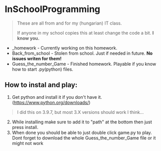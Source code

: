 # InSchoolProgramming
> These are all from and for my (hungarian) IT class.
> 
> If anyone in my school copies this at least change the code a bit. **I know you.**
- _homework - Currently working on this homework.
- Back_from_school - Stolen from school. Just if needed in future. **No issues writen for them!**
- Guess_the_number_Game - Finished homework. Playable if you know how to start .py(python) files.

## How to instal and play:
1. Get python and install it if you don't have it. (https://www.python.org/downloads/)
> I did this on 3.9.7, but most 3.X versions should work I think...
2. While installing make sure to add it to "path" at the bottom then just press install. 
3. When done you should be able to just double click game.py to play.
Dont forget to download the whole Guess_the_number_Game file or it might not work